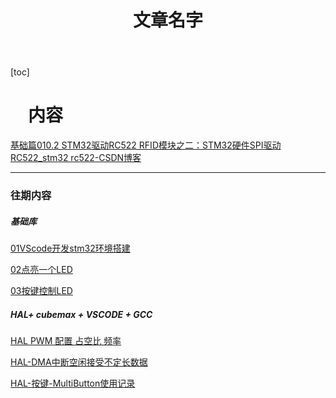 ﻿---
title: 文章名字
tags:
  - STM32
  - Hal
  - Cubemax
---
[toc]

# &ensp;&ensp;内容



[基础篇010.2 STM32驱动RC522 RFID模块之二：STM32硬件SPI驱动RC522_stm32 rc522-CSDN博客](https://blog.csdn.net/qcmyqcmy/article/details/130913990)









---

### 往期内容

##### 基础库

[01VScode开发stm32环境搭建](https://blog.csdn.net/xiaodududao/article/details/136256152?spm=1001.2014.3001.5501)

[02点亮一个LED](https://blog.csdn.net/xiaodududao/article/details/136317917?spm=1001.2014.3001.5501)

[03按键控制LED](https://blog.csdn.net/xiaodududao/article/details/136410063)

##### HAL+ cubemax + VSCODE + GCC

[HAL PWM 配置 占空比 频率](https://blog.csdn.net/xiaodududao/article/details/138500109)

[HAL-DMA中断空闲接受不定长数据](https://blog.csdn.net/xiaodududao/article/details/139830816)

[HAL-按键-MultiButton使用记录](https://blog.csdn.net/xiaodududao/article/details/139879692)
